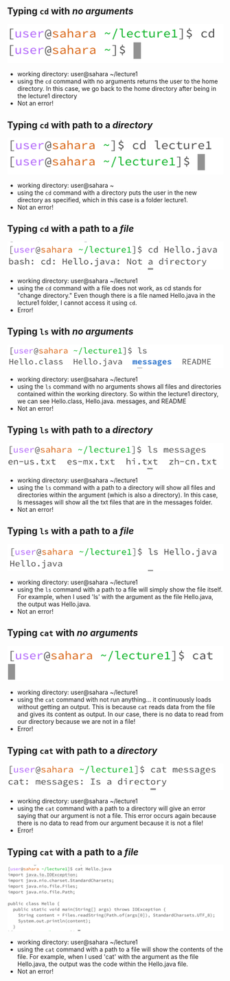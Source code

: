 ## Typing `cd` with _no arguments_
![Image](cd_noarg.png)
- working directory: user@sahara ~/lecture1
- using the `cd` command with no arguments returns the user to the home directory. In this case, we go back to the home directory after being in the lecture1 directory
- Not an error!

## Typing `cd` with path to a _directory_
![Image](cd_directory.png)
- working directory: user@sahara ~
- using the `cd` command with a directory puts the user in the new directory as specified, which in this case is a folder lecture1.
- Not an error!

## Typing `cd` with a path to a _file_
![Image](cd_file.png)
- working directory: user@sahara ~/lecture1
- using the `cd` command with a file does not work, as cd stands for "change directory." Even though there is a file named Hello.java in the lecture1 folder, I cannot access it using `cd`.
- Error!

## Typing `ls` with _no arguments_
![Image](ls_noarg.png)
- working directory: user@sahara ~/lecture1
- using the `ls` command with no arguments shows all files and directories contained within the working directory. So within the lecture1 directory, we can see Hello.class, Hello.java. messages, and README
- Not an error!

## Typing `ls` with path to a _directory_
![Image](ls_directory.png) 
- working directory: user@sahara ~/lecture1
- using the `ls` command with a path to a directory will show all files and directories within the argument (which is also a directory). In this case, ls messages will show all the txt files that are in the messages folder.
- Not an error!

## Typing `ls` with a path to a _file_ 
![Image](ls_file.png)
- working directory: user@sahara ~/lecture1
- using the `ls` command with a path to a file will simply show the file itself. For example, when I used 'ls' with the argument as the file Hello.java, the output was Hello.java.
- Not an error!

## Typing `cat` with _no arguments_
![Image](cat_noarg.png)
- working directory: user@sahara ~/lecture1
- using the `cat` command with not run anything... it continuously loads without getting an output. This is because `cat` reads data from the file and gives its content as output. In our case, there is no data to read from our directory because we are not in a file!
- Error!

## Typing `cat` with path to a _directory_
![Image](cat_directory.png) 
- working directory: user@sahara ~/lecture1
- using the `cat` command with a path to a directory will give an error saying that our argument is not a file. This error occurs again because there is no data to read from our argument because it is not a file!
- Error!

## Typing `cat` with a path to a _file_ 
![Image](cat_file.png)
- working directory: user@sahara ~/lecture1
- using the `cat` command with a path to a file will show the contents of the file. For example, when I used 'cat' with the argument as the file Hello.java, the output was the code within the Hello.java file. 
- Not an error!

